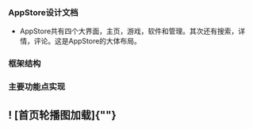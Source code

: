 
### AppStore设计文档

- AppStore共有四个大界面，主页，游戏，软件和管理。其次还有搜索，详情，评论。这是AppStore的大体布局。

### 框架结构

### 主要功能点实现

! [首页轮播图加载]{""}
- 
